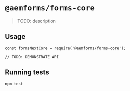 # `@aemforms/forms-core`

> TODO: description

## Usage

```
const formsNextCore = require('@aemforms/forms-core');

// TODO: DEMONSTRATE API
```

## Running tests
```
npm test
```